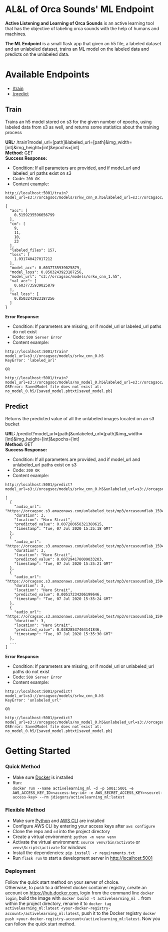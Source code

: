 # AL&L of Orca Sounds' ML Endpoint

**Active Listening and Learning of Orca Sounds** is an active learning tool that has the objective of labeling orca sounds with the help of humans and machines.

**The ML Endpoint** is a small flask app that given an h5 file, a labeled dataset and an unlabeled dataset, trains an ML model on the labeled data and predicts on the unlabeled data.

# Available Endpoints

-   [/train](#train)
-   [/predict](#predict)

## Train

Trains an h5 model stored on s3 for the given number of epochs, using labeled data from s3 as well, and returns some statistics about the training process

**URL:** /train?model_url=[path]&labeled_url=[path]&img_width=[int]&img_height=[int]&epochs=[int]  
**Method:** GET  
**Success Response:**

-   Condition: If all parameters are provided, and if model_url and labeled_url paths exist on s3
-   Code: `200 OK`
-   Content example:

```
http://localhost:5001/train?model_url=s3://orcagsoc/models/srkw_cnn_0.h5&labeled_url=s3://orcagsoc/labeled_test/&img_width=607&img_height=617&epochs=1

{
  "acc": [
    0.5159235596656799
  ],
  "cm": [
    9,
    11,
    10,
    23
  ],
  "labeled_files": 157,
  "loss": [
    1.031740427017212
  ],
  "model_acc": 0.6037735939025879,
  "model_loss": 0.8503243923187256,
  "model_url": "s3://orcagsoc/models/srkw_cnn_1.h5",
  "val_acc": [
    0.6037735939025879
  ],
  "val_loss": [
    0.8503243923187256
  ]
}
```

**Error Response:**

-   Condition: If parameters are missing, or if model_url or labeled_url paths do not exist
-   Code: `500 Server Error`
-   Content example:

```
http://localhost:5001/train?model_url=s3://orcagsoc/models/srkw_cnn_0.h5
KeyError: 'labeled_url'

OR

http://localhost:5001/train?model_url=s3://orcagsoc/models/no_model_0.h5&labeled_url=s3://orcagsoc/labeled_test/&img_width=607&img_height=617&epochs=1
OSError: SavedModel file does not exist at: no_model_0.h5/{saved_model.pbtxt|saved_model.pb}
```

## Predict

Returns the predicted value of all the unlabeled images located on an s3 bucket

**URL:** /predict?model_url=[path]&unlabeled_url=[path]&img_width=[int]&img_height=[int]&epochs=[int]  
**Method:** GET  
**Success Response:**

-   Condition: If all parameters are provided, and if model_url and unlabeled_url paths exist on s3
-   Code: `200 OK`
-   Content example:

```
http://localhost:5001/predict?model_url=s3://orcagsoc/models/srkw_cnn_0.h5&unlabeled_url=s3://orcagsoc/unlabeled_test/&img_width=607&img_height=617

[
  {
    "audio_url": "https://orcagsoc.s3.amazonaws.com/unlabeled_test/mp3/orcasoundlab_1594154118.mp3",
    "duration": 3,
    "location": "Haro Strait",
    "predicted_value": 0.007200658321380615,
    "timestamp": "Tue, 07 Jul 2020 15:35:18 GMT"
  },
  {
    "audio_url": "https://orcagsoc.s3.amazonaws.com/unlabeled_test/mp3/orcasoundlab_1594154121.mp3",
    "duration": 3,
    "location": "Haro Strait",
    "predicted_value": 0.007294178009033203,
    "timestamp": "Tue, 07 Jul 2020 15:35:21 GMT"
  },
  {
    "audio_url": "https://orcagsoc.s3.amazonaws.com/unlabeled_test/mp3/orcasoundlab_1594154124.mp3",
    "duration": 3,
    "location": "Haro Strait",
    "predicted_value": 0.00517234206199646,
    "timestamp": "Tue, 07 Jul 2020 15:35:24 GMT"
  },
  {
    "audio_url": "https://orcagsoc.s3.amazonaws.com/unlabeled_test/mp3/orcasoundlab_1594154130.mp3",
    "duration": 3,
    "location": "Haro Strait",
    "predicted_value": 0.03828537464141846,
    "timestamp": "Tue, 07 Jul 2020 15:35:30 GMT"
  },
  ...
]
```

**Error Response:**

-   Condition: If parameters are missing, or if model_url or unlabeled_url paths do not exist
-   Code: `500 Server Error`
-   Content example:

```
http://localhost:5001/predict?model_url=s3://orcagsoc/models/srkw_cnn_0.h5
KeyError: 'unlabeled_url'

OR

http://localhost:5001/predict?model_url=s3://orcagsoc/models/no_model_0.h5&unlabeled_url=s3://orcagsoc/unlabeled_test/&img_width=607&img_height=617
OSError: SavedModel file does not exist at: no_model_0.h5/{saved_model.pbtxt|saved_model.pb}
```

# Getting Started

### Quick Method

-   Make sure [Docker](https://www.docker.com/) is installed
-   Run:  
    `docker run --name activelearning_ml -d -p 5001:5001 -e AWS_ACCESS_KEY_ID=<access-key-id> -e AWS_SECRET_ACCESS_KEY=<secret-access-key> --rm jdiegors/activelearning_ml:latest`

### Flexible Method

-   Make sure [Python](https://www.python.org/) and [AWS CLI](https://aws.amazon.com/cli/) are installed
-   Configure AWS CLI by entering your access keys after `aws configure`
-   Clone the repo and `cd` into the project directory
-   Create a virtual environment: `python -m venv venv`
-   Activate the virtual environment: `source venv/bin/activate` or `venv\Scripts\activate` for windows
-   Install the dependencies: `pip install -r requirements.txt`
-   Run `flask run` to start a development server in [http://localhost:5001](http://localhost:5001)

### Deployment

Follow the quick start method on your server of choice.  
Otherwise, to push to a different docker container registry, create an account on https://hub.docker.com, login from the command line `docker login`, build the image with `docker build -t activelearning_ml .` from within the project directory, rename it to `docker tag activelearning_ml:latest <your-docker-registry-account>/activelearning_ml:latest`, push it to the Docker registry `docker push <your-docker-registry-account>/activelearning_ml:latest`. Now you can follow the quick start method.

